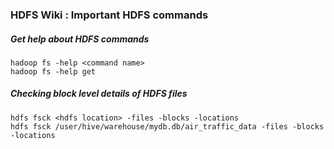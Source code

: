 ### HDFS Wiki : Important HDFS commands

##### Get help about HDFS commands<br>
`hadoop fs -help <command name>` <br>
`hadoop fs -help get`
##### Checking block level details of HDFS files
`hdfs fsck <hdfs location> -files -blocks -locations` <br> 
`hdfs fsck /user/hive/warehouse/mydb.db/air_traffic_data -files -blocks -locations` <br>



